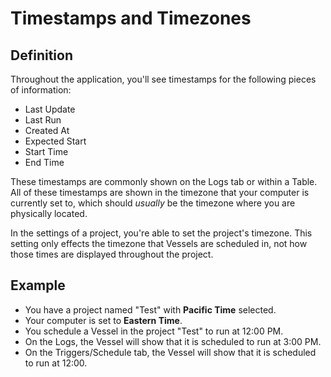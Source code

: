 # Timestamps and Timezones

## Definition

Throughout the application, you'll see timestamps for the following pieces of information:

* Last Update
* Last Run
* Created At
* Expected Start
* Start Time
* End Time

These timestamps are commonly shown on the Logs tab or within a Table. All of these timestamps are shown in the timezone that your computer is currently set to, which should _usually_ be the timezone where you are physically located.

In the settings of a project, you're able to set the project's timezone. This setting only effects the timezone that Vessels are scheduled in, not how those times are displayed throughout the project.

## Example

* You have a project named "Test" with **Pacific Time** selected.
* Your computer is set to **Eastern Time**.
* You schedule a Vessel in the project "Test" to run at 12:00 PM.
* On the Logs, the Vessel will show that it is scheduled to run at 3:00 PM.
* On the Triggers/Schedule tab, the Vessel will show that it is scheduled to run at 12:00.

